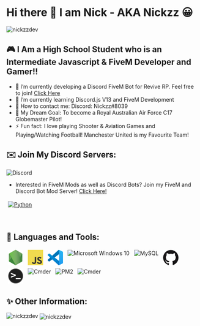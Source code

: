 # Hi there 👋 I am Nick - AKA Nickzz 😀

<p align="left"> <img src="https://komarev.com/ghpvc/?username=NickzzDev&label=Profile%20views&color=0e75b6&style=flat" alt="nickzzdev" /> </p>

## 🎮 I Am a High School Student who is an Intermediate Javascript & FiveM Developer and Gamer!!

- 🔭 I’m currently developing a Discord FiveM Bot for Revive RP. Feel free to join! [Click Here](https://discord.gg/z34AZZhtDD)
- 🌱 I’m currently learning Discord.js V13 and FiveM Development
- 💬 How to contact me: Discord: Nickzz#8039
- 💭 My Dream Goal: To become a Royal Australian Air Force C17 Globemaster Pilot!
- ⚡ Fun fact: I love playing Shooter & Aviation Games and Playing/Watching Football! Manchester United is my Favourite Team!

## ✉️ Join My Discord Servers:
![Discord](https://img.shields.io/discord/914730780880695297)
 
- Interested in FiveM Mods as well as Discord Bots? Join my FiveM and Discord Bot Mod Server! [Click Here!](https://dsc.gg/nickzzmods/)  
<p align="left">
 <a href="https://dsc.gg/nickzzmods" target="_blank" rel="noopener noreferrer"> <img src="https://cdn.discordapp.com/attachments/870907079337066496/888393470090293328/final_61428f9e79ef8a004d114d72_734378.gif" alt="Python" height="40" style="vertical-align:top; margin:4px"></a>
</p>

<br />

## 🧰 Languages and Tools:

<p align="left">
<img src="https://raw.githubusercontent.com/github/explore/80688e429a7d4ef2fca1e82350fe8e3517d3494d/topics/nodejs/nodejs.png" alt="Python" height="40" style="vertical-align:top; margin:4px">
<img src="https://raw.githubusercontent.com/github/explore/80688e429a7d4ef2fca1e82350fe8e3517d3494d/topics/javascript/javascript.png" alt="Javascript" height="40" style="vertical-align:top; margin:4px">
<img src="https://raw.githubusercontent.com/github/explore/80688e429a7d4ef2fca1e82350fe8e3517d3494d/topics/visual-studio-code/visual-studio-code.png" alt="VS Code" height="40" style="vertical-align:top; margin:4px">
 <img src="https://2k7p22nx6oe213gsh48gkhoz-wpengine.netdna-ssl.com/wp-content/uploads/2018/06/windows-logo-transparent-background-300x300.png" alt="Microsoft Windows 10" height="40" style="vertical-align:top; margin:4px">
  <img src="https://cdn.discordapp.com/attachments/871384280335523920/891586421176029204/final_61501faf4039f1013ac943ee_391989.png" alt="MySQL" height="40" style="vertical-align:top; margin:4px">
   <img src="https://raw.githubusercontent.com/github/explore/78df643247d429f6cc873026c0622819ad797942/topics/github/github.png" alt="GitHub" height="40" style="vertical-align:top; margin:4px">
 <img src="https://raw.githubusercontent.com/github/explore/80688e429a7d4ef2fca1e82350fe8e3517d3494d/topics/terminal/terminal.png" alt="Terminal" height="40" style="vertical-align:top; margin:4px">
 <img src="https://avatars.githubusercontent.com/u/11646750?s=280&v=4" alt="Cmder" height="40" style="vertical-align:top; margin:4px">
 <img src="https://cdn.discordapp.com/attachments/871384280335523920/891587059070939146/final_61501faf4039f1013ac943ee_373559.png" alt="PM2" height="40" style="vertical-align:top; margin:4px">
 <img src="https://discordjs.guide/meta-image.png" alt="Cmder" height="40" style="vertical-align:top; margin:4px">
</p>

## ✨ Other Information:

<p><img align="left" src="https://github-readme-stats.vercel.app/api/top-langs?username=NickzzDev&show_icons=true&locale=en&layout=compact" alt="nickzzdev" /></p>

<p>&nbsp;<img align="center" src="https://github-readme-stats.vercel.app/api?username=NickzzDev&show_icons=true&locale=en" alt="nickzzdev" /></p>


